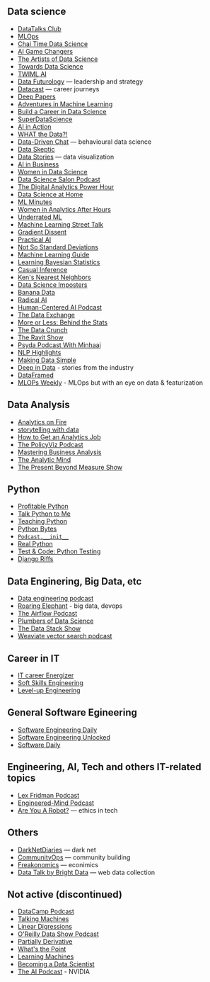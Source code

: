 ## Data science

- [DataTalks.Club](https://datatalks.club/podcast.html)
- [MLOps](https://anchor.fm/mlops)
- [Chai Time Data Science](https://chaitimedatascience.com/)
- [AI Game Changers](https://www.buzzsprout.com/1064803)
- [The Artists of Data Science](https://theartistsofdatascience.fireside.fm/)
- [Towards Data Science](https://towardsdatascience.com/podcast/home)
- [TWIML AI](https://twimlai.com/)
- [Data Futurology](https://www.datafuturology.com/) — leadership and strategy
- [Datacast](https://datacast.simplecast.com/)  — career journeys
- [Deep Papers](https://arize.com/resource-hub/?format=495#)
- [Adventures in Machine Learning](https://devchat.tv/podcasts/adventures-in-machine-learning/)
- [Build a Career in Data Science](https://podcast.bestbook.cool/)
- [SuperDataScience](https://www.superdatascience.com/podcast)
- [AI in Action](https://alldus.com/blog/podcasts/)
- [WHAT the Data?!](https://www.listennotes.com/podcasts/what-the-data-lior-barak-and-michael-stiller-Q8pSLBU2dwc/)
- [Data-Driven Chat](https://www.youtube.com/channel/UC7QY4zs_ASJej2CvQTGikhg) — behavioural data science
- [Data Skeptic](https://dataskeptic.libsyn.com/)
- [Data Stories](https://datastori.es/archive/) — data visualization
- [AI in Business](https://techemergence.libsyn.com/)
- [Women in Data Science](https://www.widsconference.org/podcast.html)
- [Data Science Salon Podcast](https://data-science-salon-podcast.simplecast.com/)
- [The Digital Analytics Power Hour](https://www.analyticshour.io/)
- [Data Science at Home](https://datascienceathome.com/)
- [ML Minutes](https://www.mlminutes.com/)
- [Women in Analytics After Hours](https://www.womeninanalytics.com/podcast)
- [Underrated ML](https://www.underratedml.com/)
- [Machine Learning Street Talk](https://www.youtube.com/channel/UCMLtBahI5DMrt0NPvDSoIRQ)
- [Gradient Dissent](https://www.youtube.com/watch?v=hVW1mwLtDcI&list=PLD80i8An1OEEb1jP0sjEyiLG8ULRXFob_&ab_channel=Weights%26Biases)
- [Practical AI](https://open.spotify.com/show/1LaCr5TFAgYPK5qHjP3XDp)
- [Not So Standard Deviations](https://nssdeviations.com/)
- [Machine Learning Guide](https://ocdevel.com/mlg)
- [Learning Bayesian Statistics](https://www.learnbayesstats.com/)
- [Casual Inference](https://casualinfer.libsyn.com/)
- [Ken's Nearest Neighbors](https://www.buzzsprout.com/1430041)
- [Data Science Imposters](https://datascienceimposters.com/)
- [Banana Data](https://banana-data.buzzsprout.com/)
- [Radical AI](https://www.radicalai.org/)
- [Human-Centered AI Podcast](https://www.listennotes.com/podcasts/the-human-centered-ai-podcast-deus-2NPZbMzjpBE/)
- [The Data Exchange](https://thedataexchange.media/)
- [More or Less: Behind the Stats](https://www.bbc.co.uk/programmes/p02nrss1/episodes/downloads)
- [The Data Crunch](https://datacrunchcorp.com/podcast/)
- [The Ravit Show](https://youtube.com/channel/UC4yopSSlBfw2WAykLPTYH-w)
- [Psyda Podcast With Minhaaj](https://psyda.co/podcast)
- [NLP Highlights](https://allenai.org/podcasts)  
- [Making Data Simple](https://open.spotify.com/show/6i8sGQUN5PNzyExrQJtndx)  
- [Deep in Data](https://open.spotify.com/show/3BswRZKxYM9KqjH3nShegE) - stories from the industry
- [DataFramed](https://open.spotify.com/show/02yJXEJAJiQ0Vm2AO9Xj6X?si=6282f1aded994288)
- [MLOPs Weekly](https://open.spotify.com/show/0RZiV4zf2GKu1rp1rtNPRZ) - MLOps but with an eye on data & featurization

## Data Analysis

- [Analytics on Fire](https://bibrainz.com/podcast/)  
- [storytelling with data](https://www.storytellingwithdata.com/podcast)  
- [How to Get an Analytics Job](https://open.spotify.com/show/38EDkxhJiAwDWo4TMGXyoK)  
- [The PolicyViz Podcast](https://policyviz.com/podcast/)  
- [Mastering Business Analysis](https://masteringbusinessanalysis.com/player/)  
- [The Analytic Mind](https://enterprisedna.co/podcast/tag/the-analytic-mind-podcast/)  
- [The Present Beyond Measure Show](https://leapica.com/podcast/)


## Python

- [Profitable Python](https://anchor.fm/profitablepythonfm)
- [Talk Python to Me](https://talkpython.fm/episodes/all)
- [Teaching Python](https://www.teachingpython.fm/)
- [Python Bytes](https://pythonbytes.fm/)
- [`Podcast.__init__`](https://www.pythonpodcast.com/)
- [Real Python](https://realpython.com/podcasts/rpp/)  
- [Test & Code: Python Testing](https://testandcode.com/)
- [Django Riffs](https://open.spotify.com/show/1RtdveQIz5m5MqLKPWbhnD?si=046c213b24a544b6)


## Data Enginering, Big Data, etc

- [Data engineering podcast](https://www.dataengineeringpodcast.com/)
- [Roaring Elephant](https://roaringelephant.org/) - big data, devops
- [The Airflow Podcast](https://www.astronomer.io/podcast)
- [Plumbers of Data Science](https://open.spotify.com/show/529Q58D0db7bI8p6NKaRjU?si=rj5T4SzhTtC0iTxY7hMzWA)
- [The Data Stack Show](https://open.spotify.com/show/1De2RWFAjAsSDf9oKgxeHd?si=986289e771b845fc)
- [Weaviate vector search podcast](https://weaviate.io/podcast.html)


## Career in IT 

- [IT career Energizer](https://itcareerenergizer.com/podcasts/)
- [Soft Skills Engineering](https://softskills.audio/)
- [Level-up Engineering](https://codingsans.com/engineering-management-podcast)


## General Software Egineering

- [Software Engineering Daily](https://softwareengineeringdaily.com/)
- [Software Engineering Unlocked](https://www.software-engineering-unlocked.com/)
- [Software Daily](https://www.softwaredaily.com/)


## Engineering, AI, Tech and others IT-related topics

- [Lex Fridman Podcast](https://lexfridman.com/podcast/)
- [Engineered-Mind Podcast](https://anchor.fm/jousef-murad)
- [Are You A Robot?](https://www.areyouarobot.co.uk/) — ethics in tech



## Others

- [DarkNetDiaries](https://darknetdiaries.com/) — dark net
- [CommunityOps](https://www.listennotes.com/podcasts/communityops-anna-grigoryan-FAB8r0y3DHL/) — community building
- [Freakonomics](https://freakonomics.com/) — econimics
- [Data Talk by Bright Data](https://datatalk.castos.com/) — web data collection

## Not active (discontinued)

- [DataCamp Podcast](https://www.datacamp.com/community/podcast)
- [Talking Machines](http://www.thetalkingmachines.com/)
- [Linear Digressions](https://soundcloud.com/linear-digressions)
- [O'Reilly Data Show Podcast](https://www.oreilly.com/radar/topics/oreilly-data-show-podcast/)
- [Partially Derivative](http://partiallyderivative.com/)
- [What's the Point](https://fivethirtyeight.com/tag/whats-the-point/)
- [Learning Machines](https://www.learningmachines101.com/)
- [Becoming a Data Scientist](https://www.becomingadatascientist.com/category/podcast/)
- [The AI Podcast](https://blogs.nvidia.com/ai-podcast/) - NVIDIA
